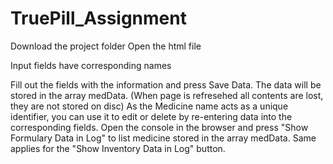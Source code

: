 # TruePill_Assignment

Download the project folder
Open the html file

Input fields have corresponding names

Fill out the fields with the information and press Save Data. The data will be stored in the array medData. (When page is refresehed all contents are lost, they are not stored on disc)
As the Medicine name acts as a unique identifier, you can use it to edit or delete by re-entering data into the corresponding fields.
Open the console in the browser and press "Show Formulary Data in Log" to list medicine stored in the array medData. Same applies for the "Show Inventory Data in Log" button.